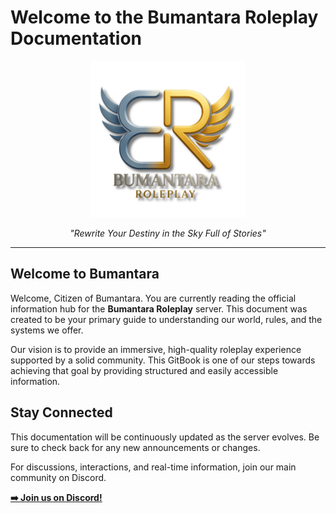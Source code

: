 # Welcome to the Bumantara Roleplay Documentation

<p align="center">
  <img src="assets/logo/square-logo-full.png" alt="Bumantara Roleplay Logo" width="250">
</p>

<p align="center">
  <em>"Rewrite Your Destiny in the Sky Full of Stories"</em>
</p>

---

## Welcome to Bumantara

Welcome, Citizen of Bumantara. You are currently reading the official information hub for the **Bumantara Roleplay** server. This document was created to be your primary guide to understanding our world, rules, and the systems we offer.

Our vision is to provide an immersive, high-quality roleplay experience supported by a solid community. This GitBook is one of our steps towards achieving that goal by providing structured and easily accessible information.

<!-- ## Where to Start?

For those of you who have just joined, we highly recommend reading the following essential pages in order to ensure you have a strong understanding before beginning your journey:

* **[Server Rules](./server-rules.md)**: The primary foundation and laws that apply within the server. Adherence to these rules is mandatory.
* **[Beginner's Guide](./beginners-guide.md)**: Your first steps, from character creation to how to interact in-game.
* **[Lore & Background](./city-lore.md)**: The story behind the city of Bumantara. Understanding the lore will enrich your roleplay experience. -->

## Stay Connected

This documentation will be continuously updated as the server evolves. Be sure to check back for any new announcements or changes.

For discussions, interactions, and real-time information, join our main community on Discord.

**[➡️ Join us on Discord!](https://discord.gg/J2MXraMQHq)**